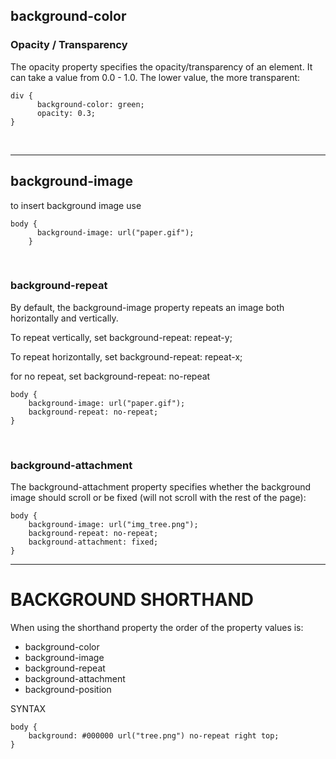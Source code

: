 ## background-color

### Opacity / Transparency
The opacity property specifies the opacity/transparency of an element. It can take a value from 0.0 - 1.0. The lower value, the more transparent:

    div {
          background-color: green;
          opacity: 0.3;
    }

<br>

---

## background-image

to insert background image use 

    body {
          background-image: url("paper.gif");
        }


<br>

### background-repeat

By default, the background-image property repeats an image both horizontally and vertically.

To repeat vertically, set background-repeat: repeat-y;

To repeat  horizontally, set background-repeat: repeat-x;

for no repeat, set background-repeat: no-repeat

    body {
        background-image: url("paper.gif");
        background-repeat: no-repeat;
    }

<br>

### background-attachment
The background-attachment property specifies whether the background image should scroll or be fixed (will not scroll with the rest of the page):

    body {
        background-image: url("img_tree.png");
        background-repeat: no-repeat;
        background-attachment: fixed;
    }

---

# BACKGROUND SHORTHAND

When using the shorthand property the order of the property values is:

- background-color
- background-image
- background-repeat
- background-attachment
- background-position

SYNTAX

    body {
        background: #000000 url("tree.png") no-repeat right top;
    }